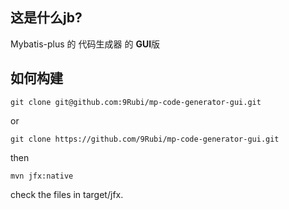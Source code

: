 ## 这是什么jb?

Mybatis-plus 的 代码生成器 的 **GUI**版

## 如何构建
    git clone git@github.com:9Rubi/mp-code-generator-gui.git
or  

    git clone https://github.com/9Rubi/mp-code-generator-gui.git
    
then
    
    mvn jfx:native

check the files in target/jfx.